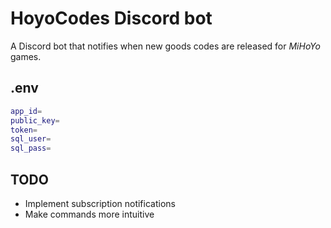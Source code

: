 # HoyoCodes Discord bot
A Discord bot that notifies when new goods codes are released for *MiHoYo* games.

## .env
```bash
app_id=
public_key=
token=
sql_user=
sql_pass=
```

## TODO
- Implement subscription notifications
- Make commands more intuitive